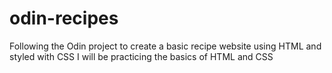 # odin-recipes
Following the Odin project to create a basic recipe website using HTML and styled with CSS
I will be practicing the basics of HTML and CSS 

